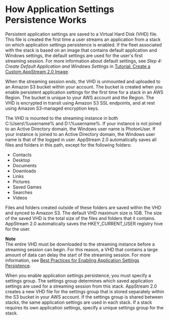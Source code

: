 # How Application Settings Persistence Works<a name="how-it-works-app-settings-persistence"></a>

Persistent application settings are saved to a Virtual Hard Disk \(VHD\) file\. This file is created the first time a user streams an application from a stack on which application settings persistence is enabled\. If the fleet associated with the stack is based on an image that contains default application and Windows settings, the default settings are used for the user's first streaming session\. For more information about default settings, see *Step 4: Create Default Application and Windows Settings* in [Tutorial: Create a Custom AppStream 2\.0 Image](tutorial-image-builder.md)\.

When the streaming session ends, the VHD is unmounted and uploaded to an Amazon S3 bucket within your account\. The bucket is created when you enable persistent application settings for the first time for a stack in an AWS Region\. The bucket is unique to your AWS account and the Region\. The VHD is encrypted in transit using Amazon S3 SSL endpoints, and at rest using Amazon S3\-managed encryption keys\.

The VHD is mounted to the streaming instance in both C:\\Users\\%username% and D:\\%username%\. If your instance is not joined to an Active Directory domain, the Windows user name is PhotonUser\. If your instance is joined to an Active Directory domain, the Windows user name is that of the logged in user\. AppStream 2\.0 automatically saves all files and folders in this path, except for the following folders:
+ Contacts
+ Desktop
+ Documents
+ Downloads
+ Links
+ Pictures
+ Saved Games
+ Searches
+ Videos

Files and folders created outside of these folders are saved within the VHD and synced to Amazon S3\. The default VHD maximum size is 1GB\. The size of the saved VHD is the total size of the files and folders that it contains\. AppStream 2\.0 automatically saves the HKEY\_CURRENT\_USER registry hive for the user\.

**Note**  
The entire VHD must be downloaded to the streaming instance before a streaming session can begin\. For this reason, a VHD that contains a large amount of data can delay the start of the streaming session\. For more information, see [Best Practices for Enabling Application Settings Persistence](enabling-app-settings-persistence.md#best-practices-app-settings-persistence)\.

When you enable application settings persistence, you must specify a settings group\. The settings group determines which saved application settings are used for a streaming session from this stack\. AppStream 2\.0 creates a new VHD file for the settings group that is stored separately within the S3 bucket in your AWS account\. If the settings group is shared between stacks, the same application settings are used in each stack\. If a stack requires its own application settings, specify a unique settings group for the stack\.